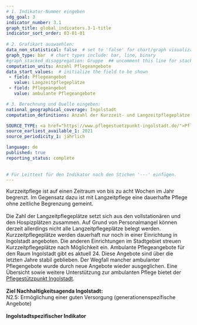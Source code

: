 ```yaml
---
# 1. Indikator-Nummer eingeben 
sdg_goal: 3 
indicator_number: 3.1
graph_title: global_indicators.3-1-title
indicator_sort_order: 03-01-01
 
# 2. Grafikart auswaehlen: 
data_non_statistical: false  # set to 'false' for chart/graph visualization 
graph_type: bar  # chart types include: bar, line, binary 
#graph_stacked_disaggregation: Gruppe  ## uncomment this line for stacked bars. eplace 'Geschlecht' with the field of aggregation. 
computation_units: Anzahl Pflegeangebote 
data_start_values:  # initialize the field to be shown  
 - field: Pflegeangebot
   value: Langzeitpflegeplätze
 - field: Pflegeangebot
   value: ambulante Pflegeangebote

# 3. Berechnung und Quelle eingeben: 
national_geographical_coverage: Ingolstadt 
computation_definitions: Anzahl der Kurzzeit- und Langzeitpflegeplätze sowie ambulante Pflegeangebote

SOURCE_TYPE: <a href="https://www.pflegestuetzpunkt-ingolstadt.de/">Pflegestützpunkt Ingolstadt</a>, Gesundheitsamt Ingolstadt  # data source  
source_earliest_available_1: 2021
source_periodicity_1: jährlich

language: de   
published: true 
reporting_status: complete
 
 
# Für Leittext für den Indikator nach den Stichen '---' einfügen. 
---
```

Kurzzeitpflege ist auf einen Zeitraum von bis zu acht Wochen im Jahr begrenzt. Im Gegensatz dazu ist mit Langzeitpflege eine dauerhafte Pflege ohne zeitliche Begrenzung gemeint. <br>
<br>
Die Zahl der Langzeitpflegeplätze setzt sich aus den vollstationären und den Hospizplätzen zusammen. Auf Grund von Personalmangel können derzeit allerdings nicht alle Langzeitpflegeplätze belegt werden. Kurzzeitpflegeplätze werden dauerhaft nur noch in einer Einrichtung in Ingolstadt angeboten. Die anderen Einrichtungen im Stadtgebiet streuen Kurzzeitpflegeplätze nach Möglichkeit ein. Ambulante Pflegeangebote für den Raum Ingolstadt gibt es aktuell 24. Diese Angebote sind über die letzten Jahre stabil geblieben. Der Wegfall mancher ambulanter Pflegengebote wurde durch neue Angebote wieder ausgeglichen. Eine Übersicht sowie weitere Unterstützung zur ambulanten Pflege bietet der <a href="https://www.pflegestuetzpunkt-ingolstadt.de/">Pflegestützpunkt Ingolstadt</a>.<br>
<br>
<b>Ziel Nachhaltigkeitsagenda Ingolstadt:</b><br>
N2.5: Ermöglichung einer guten Versorgung (generationenspezifische Angebote)<br>
<br>
<b>Ingolstadtspezifischer Indikator</b>
